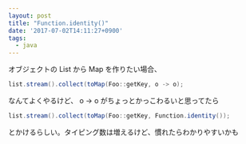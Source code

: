 ```yaml
---
layout: post
title: "Function.identity()"
date: '2017-07-02T14:11:27+0900'
tags:
  - java
---
```


オブジェクトの List から Map を作りたい場合、

```java
list.stream().collect(toMap(Foo::getKey, o -> o);
```

なんてよくやるけど、 o -> o がちょっとかっこわるいと思ってたら

```java
list.stream().collect(toMap(Foo::getKey, Function.identity());
```

とかけるらしい。タイピング数は増えるけど、慣れたらわかりやすいかも


